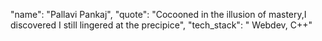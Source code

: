 "name": "Pallavi Pankaj",
"quote": "Cocooned in the illusion of mastery,I discovered I still lingered at the precipice", 
"tech_stack": " Webdev, C++" 
